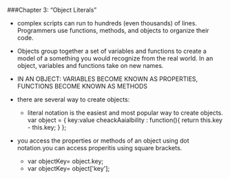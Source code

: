 
###Chapter 3: “Object Literals”
- complex scripts can run to hundreds (even thousands) of lines. Programmers use 
functions, methods, and objects to organize their code.
- Objects group together a set of variables and functions to create a model of a something you would recognize from the real world. In an object, variables and functions take on new names.
- IN AN OBJECT: VARIABLES BECOME KNOWN AS PROPERTIES, FUNCTIONS BECOME KNOWN AS METHODS 
- there are several way to create objects:
    - literal notation is the easiest and most popular way to create objects.
    var object = {
        key:value
        cheackAaialbility : function(){
            return this.key - this.key;
        }
    };

- you access the properties or methods of an object using dot notation.you can access properitis using square brackets.
   - var objectKey= object.key;
   - var objectKey= object['key'];
       